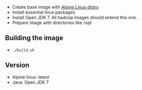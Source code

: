 - Create base image with [Alpine Linux distro](http://www.alpinelinux.org/) 
- Install essential linux packages
- Install Open JDK 7. All hadoop images should extend this one.
- Prepare image with directories like /opt


Building the image
----
- ``./build.sh``

Version
---
- Alpine linux:  latest
- Java: Open JDK 7 

